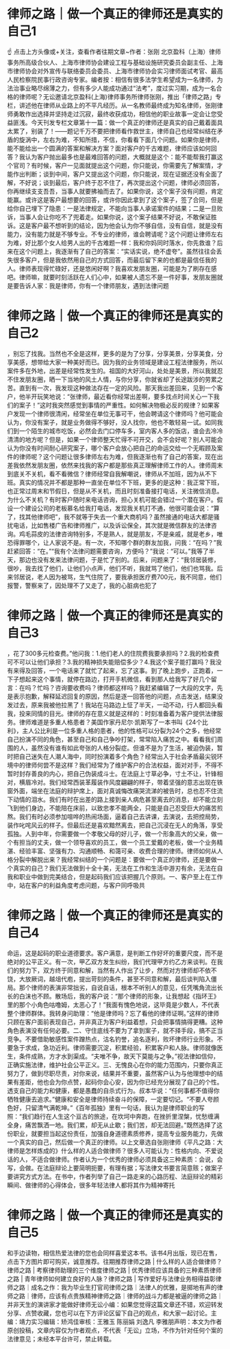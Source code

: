 # 律师之路｜做一个真正的律师还是真实的自己1

☝ 点击上方头像或+关注，查看作者往期文章~作者：张刚 北京盈科（上海）律师事务所高级合伙人、上海市律师协会建设工程与基础设施研究委员会副主任、上海市律师协会对外宣传与联络委员会委员、上海市律师协会实习律师面试考官、最高人民检察院民事行政咨询专家。编者按：相信有很多法学生希望成为一名律师，为法治事业略尽绵薄之力，但有多少人能成功通过“法考”，度过实习期，成为一名合格的律师呢？无讼邀请北京盈科(上海)律师事务所律师张刚，推出「律师之路」专栏，讲述他在律师从业路上的不平凡经历。从一名教师最终成为知名律师，张刚律师勇敢作出选择并坚持走过沉寂，最终收获成功，相信他的职业故事一定会让您受益匪浅。今天刊发专栏文章第十一篇：做一个真正的律师还是真实的自己戴着面具太累了，别装了！——题记千万不要把律师看作救世主，律师自己也经常纠结在矛盾的旋涡中，左右为难，不知所措，不信，你看看下面几个问题。如果你是律师，能不能给出一个圆满的答案和解决方案？面对客户的千古难题，律师应该如何回答？我认为客户抛出最多也是最难回答的问题，大概就是这个：能不能帮我打赢这个官司？有时候，客户一见面就提出这个问题，你只能说，你需要先了解案情，才能作出判断；谈到中间，客户又提出这个问题，你只能说，现在证据还没有全面了解，不好说；谈到最后，客户终于忍不住了，再次提出这个问题，律师必须回答，你再继续支支吾吾，当事人就要拂袖而去了。如果你说，这个案子没有问题，肯定能赢。或许这是客户最想要的回答，或许你因此拿到了这个案子，签了合同，但是给你自己埋下了隐患：一是法律规定，不能向当事人承诺案件的结果；二是一旦败诉，当事人会让你吃不了兜着走。如果你说，这个案子结果不好说，不敢保证胜诉。这是客户最不想听到的结论，因为他会认为你不够自信，没有自信，就是没有能力，没有能力就是不够专业。不专业的律师，谁会聘请呢？这个问题让律师左右为难，好比那个女人给男人出的千古难题一样：我和你妈同时落水，你先救谁？后来在这个问题上，我逐渐有了自己的答案：“实话实说，绝不虚夸”。虽然往往会丢失很多客户，但是我依然用自己的方式回答，而最后留下来的也都是最信任我的人。律师表现得忙碌好，还是悠闲好啊？我喜欢发朋友圈，可能是为了刷存在感吧。律师嘛，就要时刻活跃在人们心中，如果被人遗忘不是一件好事，发朋友圈就是要告诉人家：我是律师，你有一个律师朋友，遇到法律问题

# 律师之路｜做一个真正的律师还是真实的自己2

，别忘了找我。当然也不全是这样，更多的是为了分享，分享美景，分享美食，分享美感，想带给大家一种美好而已。因为我的业务领域是建设工程法律服务，所以案件多在外地，出差是经常性发生的。祖国的大好河山，处处是美景，所以我就忍不住发朋友圈，晒一下当地的风土人情，与你分享，你就省却了长途跋涉的劳累之苦。直到有一次，我发现这种做法存在一定的风险。那天我出差回来，见到一个客户，他半开玩笑地说：“张律师，最近看你经常出差啊，要多找点时间关心一下我们的案子！”这时我突然感觉到事情的严重性。如何解决物极必反的规律？如果客户发现一个律师很清闲，经常坐在单位无事可干，他会聘请这个律师吗？他可能会认为，你没有案子，就是业务做得不够好，没人找你，他也不敢轻易一试。如同我们到一个陌生的城市吃饭，必然会去门口停车多，室内客人多的饭店，谁会去冷冷清清的地方呢？但是，如果一个律师整天忙得不可开交，会不会好呢？别人可能会认为你没有时间耐心研究案子，哪个客户会放心把自己的命运交给一个无暇顾及案件的律师呢？这个问题让很多律师左右为难，但我逐渐也有了自己的答案，现在出差我依然发朋友圈，依然来找我的客户都是那些真正理解律师工作的人。律师周末到底关不关机，看不看微信？律师经常自我解嘲说，律师从不加班，因为从不下班。真实的情况并不都是那种一直坐在单位不下班，更多的是这种：我正常下班，也正常过周末和节假日，但是从不关机，而且时刻准备接打电话，关注微信消息。为什么不关机？有时客户随时来电话咨询，担心关机可能会错过一个潜在客户。假设一个建设公司的老板慕名给我打电话，发现我关机打不通，他很可能会说：“算了，找其他律师吧”，我不就等于失去一个重大商机吗？虽然接通的电话大都是骚扰电话，比如售楼广告和律师推广，以及诉讼保全，其次就是微信群友的法律咨询。鸡毛蒜皮的法律咨询特别多，不是熟人，就是朋友，不是亲戚，就是老乡，唯恐得罪哪个，让人家说不是。有一次，不知哪个群的群友加我，问我：“在吗？”我赶紧回答：“在。”“我有个法律问题需要咨询，方便吗？”我说：“可以。”我等了半天，那边也没有发来法律问题，于是忙了别的。后来，问题来了：“我邻居装修，很吵，我去找了他们，让他们小点声，他们不听，我就骂了他们，他们也骂我。后来邻居说，老人因为被骂，生气住院了，要我承担医疗费700元，我不同意，他们报警，警察来了，因处理不了又走了，我的心脏病也犯了

# 律师之路｜做一个真正的律师还是真实的自己3

，花了300多元检查费。”他问我：1.他们老人的住院费我要承担吗？2.我的检查费可不可以让他们承担？3.我的精神损失能赔偿多少？4.我这个案子能打赢吗？我没有来得及回答，一个电话来了就忙了起来，忘了这事。到了晚上跑步，正跑着，一下子想起来这个事情，就停在路边，打开手机微信，看到那人给我写了好几个留言：在吗？忙吗？咨询要收费吗？律师都这样吗？我赶紧编辑了一大段的文字，先是表示抱歉，解释延迟回复的原因，然后是逐一回答他的问题，点击发送，结果没发过去，原来我被他拉黑了！我站在马路边上怔了半天，一动不动，行人都回头看我，投来同情的目光。律师的存在意义就是这样的：时刻准备着为客户提供法律服务。律师难道是多重人格患者？美国作家丹尼尔·凯斯写了一本书叫《24个比利》，主人公比利是一位多重人格的患者，他的性格可以分裂为24个之多，他经常自己扮演不同的角色，甚至自己和自己争吵打架，常常陷入痛苦之中。看看我们周围的人，虽然没有谁有如此夸张的人格分裂症。但谁不是为了生活，被迫伪装，暂时把自己迷失在人潮人海中，同时扮演着多个角色？经常出入于社会矛盾最尖锐环境中的律师何尝不是这样？我们经常为了维护客户的合法权益，面对对手，不得不暂时封存善良的内心，把自己伪装成斗士。在法庭上寸草必争，寸土不让，针锋相对，横眉冷对。我们经常西装革履装作风度翩翩的样子，带着坚强的意志出现在铁窗外面，端坐在法庭的辩护席上，面对真诚悔改痛哭流涕的被告时，总也忍不住流下动情的泪水。我们有时在出差的路上接到亲人病危甚至离去的消息，却不能立刻飞到他们身边，不能陪在床前，以致忠孝不能两全，只能是自己忍受巨大的痛苦煎熬。我们有时必须参加喧哗的热闹场面，逼着自己去讲课，去演说，去把控局势，装作叱咤风云的样子。但最后还是喜欢黯然离去，把自己沉浸在无人的角落，享受孤独。人到中年，你需要做一个孝敬父母的好儿子，做一个形象高大的父亲，做一个有担当的丈夫，做一个领导喜欢的员工，做一个员工爱戴的老板，做一个业务精湛、经验丰富、坚强有力、沟通顺畅、和蔼可亲、收费合理的律师。律师如何从人格分裂中解脱出来？我经常纠结的一个问题是：要做一个真正的律师，还是要做一个真实的自己？我们无法做到十全十美，无法在工作和生活中游刃有余，无法在自我和职业中做到完美结合，但是起码我们应该把握几个原则。一、客户至上在工作中，站在客户的利益角度考虑问题，与客户同呼吸共

# 律师之路｜做一个真正的律师还是真实的自己4

命运，这是起码的职业道德要求。客户满意，是判断工作好坏的重要尺度，而不是绝对的公平正义。有一次，甲乙双方发生纠纷，我们代理甲方约乙方来谈判。在我们的努力下，双方终于同意和解，当然有人作出了让步，然而对方律师却不依不饶，大放厥词，越俎代庖，提出苛刻的条件，甚至不同意和解，最后谈判陷入僵局。那个律师的表演非常拙劣，自说自话，根本不听别人的意见，任凭嘴角流出长长的白沫也不顾。散场后，我的客户说：“那个律师的形象，让我想起《指环王》里的那个小角色咕噜姆，太恶心了！”我面有愧色地说，这毕竟是少数人，不代表整个律师群体。我转身问助理：“他是律师吗？忘了看他的律师证啊。”这样的律师只顾在客户面前表现自己，并非真正为客户利益着想，只会把事情搞得更糟。这种角色表演没有任何必要。二、守住底线不要为了拿到案子，就不择手段，搞不正当竞争。不要借助敏感性案件蹭热点，沽名钓誉，追名逐利，败坏律师行业形象。不要急于求成，急功近利。律师需要沉淀，积累经验，积累客户和人脉。律师就像医生，条件成熟，方才水到渠成。“夫唯不争，故天下莫能与之争。”视法律如信仰，正确实施法律，维护社会公平正义。三、无愧良心在你的能力范围内，只要你真正努力了，做到尽职尽责，对你来说，结果并不重要，虽然客户认为与他理想中的结果有差距，他也会为你点赞，起码你会心安，因为你已经充分展现了自己的个性。透支自己的能力和健康，都是愚蠢的自杀式行为。叔本华说：“任何事都不值得你牺牲健康去追求。”健康和安全是律师持续奋斗的保障，一定要切记。“不要人夸颜色好，只留清气满乾坤。”《百年孤独》里有一句话，我认为是律师职业的写照：“我们趋行在人生这个亘古的旅途，在坎坷中奔跑，在挫折里涅槃，忧愁缠满全身，痛苦飘洒一地。我们累，却无从止歇；我们苦，却无法回避。”既然选择了这份职业，就要担当起这份责任，加强自身道德素质修养，提高专业服务能力，先做一个真实的自己，然后做一个真正的律师。以上文章选自张刚律师《平凡之路：大律师是怎样炼成的》什么样的人适合做律师？很多人可能认为：性格内向、不爱说话的人，不适合做律师。作者认为一个优秀的律师必须具备这三种素质：会说，会写，会做。在法庭辩论上要简明扼要，有理有据；写法律文书要言简意赅；做案子要讲究方式方法。在书中，作者列举了自己一路走来的心路历程、法庭辩论的精彩瞬间、做律师的心得体会，很多年轻法律人都将其作为精神寄托

# 律师之路｜做一个真正的律师还是真实的自己5

和手边读物，相信热爱法律的您也会同样喜爱这本书。该书4月出版，现已在售，点击下方图片即可购买，诚意推荐。往期推荐律师之路 | 什么样的人适合做律师？律师之路 | 考察律师助理的三个维度律师之路 | 优秀律师应该具备的三种素质律师之路 | 青年律师如何建立良好的人脉？律师之路 | 写作爱好与法律业务相得益彰律师之路｜成名之作：我为毕业生打官司律师之路｜法律人的优雅，是掷地有声的律师之路｜律师，应该有点贵族精神律师之路｜律师的战斗力都是被逼的律师之路｜并非天生的演讲家才能做好律师无讼小编：如果您觉得这篇文章还不错，欢迎转发分享、点赞收藏，您也可以在下方评论区留下自己的观点，和大家一起讨论。主编：靖力实习编辑：矫鸿佳审核：王雅玉 陈丽娟 刘逸凡 李雅朋声明：本文为作者原创投稿，文章内容仅为作者观点，不代表「无讼」立场，不作为针对任何个案的法律意见；未经本平台许可，禁止转载。

